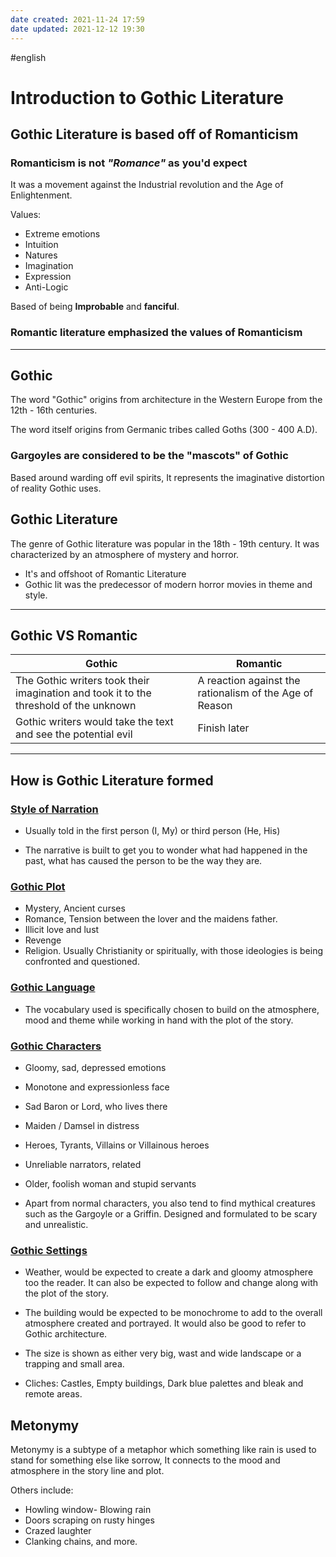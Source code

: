 ```yaml
---
date created: 2021-11-24 17:59
date updated: 2021-12-12 19:30
---
```

#english 

# Introduction to Gothic Literature

## Gothic Literature is based off of Romanticism

### Romanticism is not _"Romance"_ as you'd expect

It was a movement against the Industrial revolution and the Age of Enlightenment.

Values:

- Extreme emotions
- Intuition
- Natures
- Imagination
- Expression
- Anti-Logic

Based of being **Improbable** and **fanciful**.

### Romantic literature emphasized the values of Romanticism

---

## Gothic

The word "Gothic" origins from architecture in the Western Europe from the 12th - 16th centuries.

The word itself origins from Germanic tribes called Goths (300 - 400 A.D).

### Gargoyles are considered to be the "mascots" of Gothic

Based around warding off evil spirits, It represents the imaginative distortion of reality Gothic uses.

## Gothic Literature

The genre of Gothic literature was popular in the 18th - 19th century. It was characterized by an atmosphere of mystery and horror.

- It's and offshoot of Romantic Literature
- Gothic lit was the predecessor of modern horror movies in theme and style.

---

## Gothic VS Romantic

| Gothic                                                                                | Romantic                                                |
| ------------------------------------------------------------------------------------- | ------------------------------------------------------- |
| The Gothic writers took their imagination and took it to the threshold of the unknown | A reaction against the rationalism of the Age of Reason |
| Gothic writers would take the text and see the potential evil                         | Finish later                                            |

---

## How is Gothic Literature formed

### <u>Style of Narration</u>

- Usually told in the first person (I, My) or third person (He, His)

- The narrative is built to get you to wonder what had happened in the past, what has caused the person to be the way they are.

### <u>Gothic Plot</u>

- Mystery, Ancient curses
- Romance, Tension between the lover and the maidens father.
- Illicit love and lust
- Revenge
- Religion. Usually Christianity or spiritually, with those ideologies is being confronted and questioned.

### <u>Gothic Language</u>

- The vocabulary used is specifically chosen to build on the atmosphere, mood and theme while working in hand with the plot of the story.

### <u>Gothic Characters</u>

- Gloomy, sad, depressed emotions

- Monotone and expressionless face

- Sad Baron or Lord, who lives there

- Maiden / Damsel in distress

- Heroes, Tyrants, Villains or Villainous heroes

- Unreliable narrators, related

- Older, foolish woman and stupid servants

- Apart from normal characters, you also tend to find mythical creatures such as the Gargoyle or a Griffin. Designed and formulated to be scary and unrealistic.

### <u>Gothic Settings</u>

- Weather, would be expected to create a dark and gloomy atmosphere too the reader. It can also be expected to follow and change along with the plot of the story.

- The building would be expected to be monochrome to add to the overall atmosphere created and portrayed. It would also be good to refer to Gothic architecture.

- The size is shown as either very big, wast and wide landscape or a trapping and small area.

- Cliches: Castles, Empty buildings, Dark blue palettes and bleak and remote areas.

## Metonymy

Metonymy is a subtype of a metaphor which something like rain is used to stand for something else like sorrow, It connects to the mood and atmosphere in the story line and plot.

Others include:

- Howling window- Blowing rain
- Doors scraping on rusty hinges
- Crazed laughter
- Clanking chains, and more.

